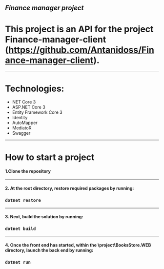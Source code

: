 ## *Finance manager project*
# This project is an API for the project Finance-manager-client (https://github.com/Antanidoss/Finance-manager-client).
---
# Technologies: 
- NET Core 3
- ASP.NET Core 3
- Entity Framework Core 3
- Identity
- AutoMapper
- MediatoR
- Swagger
---
# How to start a project
#### 1.Clone the repository
---
#### 2. At the root directory, restore required packages by running:
### `dotnet restore`
---
#### 3. Next, build the solution by running:
### `dotnet build`
---
#### 4. Once the front end has started, within the \project\BooksStore.WEB directory, launch the back end by running:
### `dotnet run`

